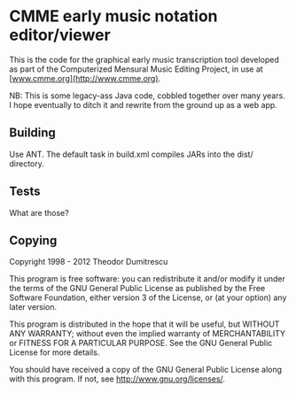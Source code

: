 # CMME early music notation editor/viewer

This is the code for the graphical early music transcription tool developed as part of the Computerized Mensural Music Editing Project, in use at [www.cmme.org](http://www.cmme.org).

NB: This is some legacy-ass Java code, cobbled together over many years. I hope eventually to ditch it and rewrite from the ground up as a web app.

## Building

Use ANT. The default task in build.xml compiles JARs into the dist/ directory.

## Tests

What are those?

## Copying

Copyright 1998 - 2012 Theodor Dumitrescu

This program is free software: you can redistribute it and/or modify it under the terms of the GNU General Public License as published by the Free Software Foundation, either version 3 of the License, or (at your option) any later version.

This program is distributed in the hope that it will be useful, but WITHOUT ANY WARRANTY; without even the implied warranty of MERCHANTABILITY or FITNESS FOR A PARTICULAR PURPOSE.  See the GNU General Public License for more details.

You should have received a copy of the GNU General Public License along with this program.  If not, see <http://www.gnu.org/licenses/>.